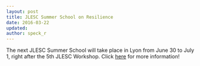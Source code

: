 ```yaml
---
layout: post
title: JLESC Summer School on Resilience
date: 2016-03-22
updated:
author: speck_r
---
```

The next JLESC Summer School will take place in Lyon from June 30 to July 1,
right after the 5th JLESC Workshop. Click [here](http://jlesc.github.io/events/3rd-jlesc-summer-school) for more information!
